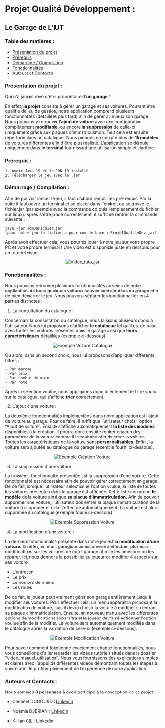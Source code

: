 # Projet Qualité Développement :
## Le Garage de L'IUT

### Table des matières :
* [Présentation du projet](#Presentation)
* [Prérequis](#prerequis)
* [Démarrage / Compilation](#demarrage)
* [Fonctionnalités](#fonctionnalites)
* [Auteurs et Contacts](#auteurcontact) 

### Présentation du projet : <a id="Presentation"></a>

Qui n'a jamais rêvé d'être propriétaire d’**un garage** ? 

En effet, **le projet** consiste à gérer un garage et ses voitures. Pouvant être qualifié de jeu de gestion, notre application comprend plusieurs fonctionnalités (détaillées plus tard) afin de gérer au mieux son garage. Nous pouvons y retrouver l’**ajout de voiture** avec une configuration complètement **modifiable**, ou encore **la suppression** de celle-ci uniquement grâce aux plaques d’immatriculation. Tout cela est ensuite répertorié dans un catalogue. Nous prenons en compte plus de **15 modèles** de voitures différentes afin d'être plus réaliste. L’application se déroule uniquement dans **le terminal** fournissant une utilisation simple et clarifiée.   

### Prérequis : <a id="prerequis"></a>

```
1. Avoir Java 19 et le JDK 19 installé
2. Télécharger le jeu avec le .jar
```


### Démarrage / Compilation : <a id="demarrage"></a>

Afin de pouvoir lancer le jeu, il faut d'abord remplir les pré-requis. Par la suite il faut ouvrir un terminal et se placer dans l'endroit ou se trouve le fichier.jar (par exemple avec la commande cd puis l'emplacement du fichier sur linux). Après s'être placé correctement, il suffit de rentrer la commande suivante : 
```
java -jar nomDuFichier.jar 
(pour notre jeu le fichier a pour nom de base : ProjetQualiteDev.jar)
```
Après avoir effectuer cela, vous pourrez jouer à notre jeu sur votre propre PC et votre propre terminal ! Une vidéo est disponible juste en dessous pour un tutoriel visuel. 

<p align="center"> <img src="https://media.giphy.com/media/SLKwLtyFqMeEDjS00B/giphy.gif" alt="Video_tuto_jar" /> 





### Fonctionnalités : <a id="fonctionnalites"></a>

Nous pouvons retrouver plusieurs fonctionnalités au seins de notre application, de base quelques voitures neuves sont ajoutées au garage afin de bien démarrer le jeu. Nous pouvons séparer les fonctionnalités en 4 parties distinctes : 

1. La consultation du catalogue : 

Concernant la consultation du catalogue, nous laissons plusieurs choix à l'utilisateur. Nous lui proposons d’afficher **le catalogue** tel qu’il est de base avec toutes les voitures présentes dans le garage ainsi que **leurs caractéristiques** détaillées (exemple ci-dessous). 
<p align="center">
  <img src="https://media.giphy.com/media/Rxt4iojdW7tEJPXMZn/giphy.gif" alt="Exemple Voiture Catalogue"/>
</p>

Ou alors, dans un second choix, nous lui proposons d’appliquer différents filtres  : 
```
- Par marque 
- Par prix
- Par nombre de main
- Par note 
```

Après la sélection voulue, nous appliquons donc directement le filtre voulu sur le catalogue, qui s’affiche **trier** correctement. 

2. L'ajout d'une voiture : 

La deuxième fonctionnalités implémentées dans notre application est l’ajout de voiture au garage. Pour ce faire, il suffit que l’utilisateur choisi l’option “Ajout de voiture”. Ensuite s’affiche automatiquement **la liste des modèles** disponibles à la création, il pourra donc ensuite rentrer chacun des paramètres de la voiture comme il le souhaite afin de créer la voiture. Toutes les caractéristiques de la voiture sont **personnalisables**. Enfin , la voiture sera ajoutée au catalogue du garage (exemple fourni ci-dessous). 
<p align="center">
  <img src="https://media.giphy.com/media/cF7LnGHTEce2aCNMtl/giphy.gif" alt="Exemple Création Voiture"/>
</p>

3. La suppression d'une voiture : 

La troisième fonctionnalité présentée est la suppression d’une voiture. Cette fonctionnalité est nécessaire afin de pouvoir gérer correctement un garage. De ce fait, lorsque l’utilisateur sélectionne l’option voulue, la liste de toutes les voitures présentes dans le garage est affichée. Cette liste comprend **le modèle** de la voiture ainsi que **sa plaque d’immatriculation**. Afin de pouvoir supprimer une voiture, l'utilisateur doit entrer la plaque immatriculation de la voiture à supprimer et cela s'effectue automatiquement. La voiture est alors supprimée du catalogue (exemple fourni ci-dessous). 
<p align="center">
  <img src="https://media.giphy.com/media/MXtXoUIlEBS0hCunRR/giphy.gif" alt="Exemple Suppression Voiture"/>
</p>

4. La modification d'une voiture : 

La derniere fonctionnalité présente dans notre jeu est **la modification d'une voiture**. En effet, en étant garagiste on est amené à effectuer plusieurs modifications sur les voitures de notre garage afin de les améliorer ou les réparer. Ici, nous donnons la possibilité au joueur de modifier 4 aspects sur ses voiture : 

* L'entretien
* Le prix 
* Le nombre de mains 
* Les roues 

De ce fait, le joueur peut vraiment gérer son garage entièrement jusqu'à modifier ses voitures. Pour effectuer cela, un menu apparaîtra proposant la modification de voiture, puis il devra choisir la voiture à modifier en entrant sa plaque d'immatriculation. Ensuite, un nouveau menu avec les différentes options de modifications apparaîtra et le joueur devra sélectionner l'option voulue afin de la modifier. La voiture sera automatiquement modifiée dans le catalogue après la validation de celle-ci (exemple ci-dessous). 
<p align="center">
  <img src="https://media.giphy.com/media/OF1pYKFpcpWeCbNHcX/giphy.gif" alt="Exemple Modification Voiture"/>
</p>

Pour savoir comment fonctionne exactement chaque fonctionnalités, nous vous conseillons d'aller regarder les vidéos tutoriels situés dans le dossier "video_manuel_utilisation". Nous vous fournissons des explications simples et claires avec l'appui de différentes vidéos démontrant toutes les étapes à suivre afin de profiter pleinement de l'expérience de notre application. 

### Auteurs et Contacts : <a id="auteurcontact"></a>

Nous sommes **3 personnes** à avoir participé à la conception de ce projet : 

* Clément DUGOURD : <a href="https://www.linkedin.com/in/cl%C3%A9ment-dugourd-157374223"> Linkedin </a>
 
* Noémie DJERIAN : <a href="https://www.linkedin.com/in/no%C3%A9mie-djerian-916211230"> Linkedin </a>
 
* Killian GIL : <a href="https://www.linkedin.com/in/killian-gil-169b45183"> Linkedin </a>
